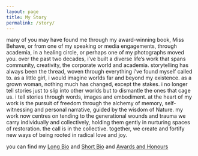 ```yaml
---
layout: page
title: My Story
permalink: /story/
---
```


many of you may have found me through my award-winning book, Miss Behave, or from one of my speaking or media engagements, through academia, in a healing circle, or perhaps one of my photographs moved you. over the past two decades, i’ve built a diverse life’s work that spans community, creativity, the corporate world and academia. storytelling has always been the thread, woven through everything i’ve found myself called to. 
as a little girl, i would imagine worlds far and beyond my existence. as a grown woman, nothing much has changed, except the stakes. i no longer tell stories just to slip into other worlds but to dismantle the ones that cage us. i tell stories through words, images and embodiment. at the heart of my work is the pursuit of freedom through the alchemy of memory, self-witnessing and personal narrative, guided by the wisdom of Nature.
my work now centres on tending to the generational wounds and trauma we carry individually and collectively, holding them gently in nurturing spaces of restoration. the call is in the collective. together, we create and fortify new ways of being rooted in radical love and joy. 


you can find my [Long Bio](/assets/files/malebo_bio_long.pdf)  and [Short Bio](/assets/files/malebo_bio_short.pdf) and [Awards and Honours](/assets/files/malebo_awards_honours.pdf)
